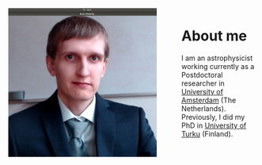 <img style="float: left; padding-right:50px;" src="images/tsalmi.jpg">



# About me



I am an astrophysicist working currently as a Postdoctoral researcher in [University of Amsterdam](https://www.uva.nl/en/) (The Netherlands). 
Previously, I did my PhD in [University of Turku](https://www.utu.fi/en/university) (Finland).
